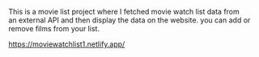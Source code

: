 This is a movie list project where I fetched movie watch list data from          
an external API and then display the data on the website. you can add or remove films from your list.                                                                                                                                                        
  
https://moviewatchlist1.netlify.app/      
